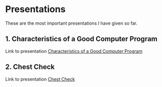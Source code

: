 # Presentations

These are the most important presentations I have given so far.


## 1. Characteristics of a Good Computer Program

Link to presentation [Characteristics of a Good Computer Program](https://github.com/AliArabi55/Presentations/tree/main/Presentations/Characteristics%20of%20a%20good%20computer%20program)

## 2. Chest Check

Link to presentation [Chest Check](https://github.com/AliArabi55/Presentations/tree/main/Presentations/Chest%20Check)
